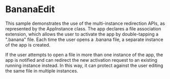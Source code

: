 # BananaEdit
This sample demonstrates the use of the multi-instance redirection APIs, as represented by the AppInstance class. The app declares a file association extension, which allows the user to activate the app by double-tapping a ".banana" file. Each time the user opens a .banana file, a separate instance of the app is created. 

If the user attempts to open a file in more than one instance of the app, the app is notified and can redirect the new activation request to an existing running instance instead. In this way, it can protect against the user editing the same file in multiple instances. 